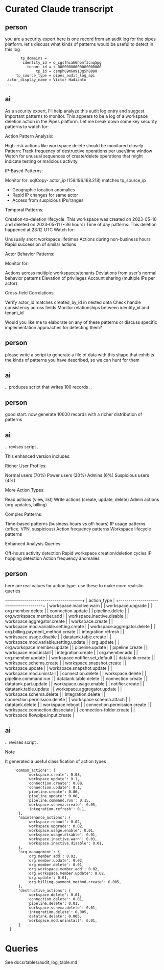 # Curated Claude transcript

## person

you are a security expert
here is one record from an audit log for the pipes platform.
let's discuss what kinds of patterns would be useful to detect in this log

```
       tp_domains = 
        identity_id = o_cgsfhcah6homf3cnq5pg
          tenant_id = t_00000000000000000000
              tp_id = csmph69m6n913g5h8890
     tp_source_type = pipes_audit_log_api
 actor_display_name = Victor Hadianto
...
```

## ai

As a security expert, I'll help analyze this audit log entry and suggest important patterns to monitor. This appears to be a log of a workspace deletion action in the Pipes platform. Let me break down some key security patterns to watch for:

Action Pattern Analysis:

High-risk actions like workspace.delete should be monitored closely
Pattern: Track frequency of destructive operations per user/time window
Watch for unusual sequences of create/delete operations that might indicate testing or malicious activity

IP-Based Patterns:

Monitor for:
sqlCopy- actor_ip (159.196.168.218) matches tp_source_ip
- Geographic location anomalies
- Rapid IP changes for same actor
- Access from suspicious IPs/ranges

Temporal Patterns:

Creation-to-deletion lifecycle: This workspace was created on 2023-05-10 and deleted on 2023-05-11 (~36 hours)
Time of day patterns: This deletion happened at 23:12 UTC
Watch for:

Unusually short workspace lifetimes
Actions during non-business hours
Rapid succession of similar actions

Actor Behavior Patterns:

Monitor for:

Actions across multiple workspaces/tenants
Deviations from user's normal behavior patterns
Elevation of privileges
Account sharing (multiple IPs per actor)

Cross-field Correlations:


Verify actor_id matches created_by_id in nested data
Check handle consistency across fields
Monitor relationships between identity_id and tenant_id

Would you like me to elaborate on any of these patterns or discuss specific implementation approaches for detecting them?

## person

please write a script to generate a file of data with this shape that exhibits the kinds of patterns you have described, so we can hunt for them

## ai

.. produces script that writes 100 records ..

## person


good start. now generate 10000 records with a richer distribution of patterns

## ai

.. revises script ..

This enhanced version includes:

Richer User Profiles:

Normal users (70%)
Power users (20%)
Admins (6%)
Suspicious users (4%)

More Action Types:

Read actions (view, list)
Write actions (create, update, delete)
Admin actions (org updates, billing)

Complex Patterns:

Time-based patterns (business hours vs off-hours)
IP usage patterns (office, VPN, suspicious)
Action frequency patterns
Workspace lifecycle patterns

Enhanced Analysis Queries:

Off-hours activity detection
Rapid workspace creation/deletion cycles
IP hopping detection
Action frequency anomalies

## person

here are real values for action type. use these to make more realistic queries

---------------------------------------+
|              action_type              |
+---------------------------------------+
| workspace.inactive.warn               |
| workspace.upgrade                     |
| org.member.delete                     |
| connection.update                     |
| pipeline.delete                       |
| org.workspace.member.add              |
| workspace.inactive.disable            |
| workspace.aggregator.create           |
| workspace.create                      |
| workspace.mod.variable.setting.create |
| workspace.aggregator.delete           |
| org.billing.payment_method.create     |
| integration.refresh                   |
| workspace.usage.disable               |
| datatank.table.create                 |
| workspace.mod.variable.setting.update |
| org.update                            |
| org.workspace.member.update           |
| pipeline.update                       |
| pipeline.create                       |
| workspace.mod.install                 |
| integration.create                    |
| org.member.add                        |
| org.member.update                     |
| workspace.notifier.set_default        |
| datatank.create                       |
| workspace.schema.create               |
| workspace.snapshot.create             |
| workspace.update                      |
| workspace.snapshot.update             |
| workspace.mod.uninstall               |
| connection.delete                     |
| workspace.delete                      |
| pipeline.command.run                  |
| datatank.table.delete                 |
| connection.create                     |
| datatank.part.update                  |
| workspace.usage.enable                |
| notifier.create                       |
| datatank.table.update                 |
| workspace.aggregator.update           |
| workspace.schema.delete               |
| integration.delete                    |
| connection.permission.delete          |
| workspace.schema.attach               |
| datatank.delete                       |
| workspace.reboot                      |
| connection.permission.create          |
| workspace.connection.dissociate       |
| connection-folder.create              |
| workspace.flowpipe.input.create       |

## ai

.. revises script ..

> [!NOTE]
> It generated a useful classification of action types

```
    'common_actions': {
          'workspace.create': 0.08,
          'workspace.update': 0.1,
          'connection.create': 0.08,
          'connection.update': 0.1,
          'pipeline.create': 0.06,
          'pipeline.update': 0.08,
          'pipeline.command.run': 0.15,
          'workspace.schema.create': 0.05,
          'integration.refresh': 0.1,
      },
      'maintenance_actions': {
          'workspace.reboot': 0.02,
          'workspace.upgrade': 0.02,
          'workspace.usage.enable': 0.01,
          'workspace.usage.disable': 0.01,
          'workspace.inactive.warn': 0.03,
          'workspace.inactive.disable': 0.01,
      },
      'org_management': {
          'org.member.add': 0.02,
          'org.member.update': 0.02,
          'org.member.delete': 0.01,
          'org.workspace.member.add': 0.02,
          'org.workspace.member.update': 0.02,
          'org.update': 0.01,
          'org.billing.payment_method.create': 0.005,
      },
      'destructive_actions': {
          'workspace.delete': 0.01,
          'connection.delete': 0.01,
          'pipeline.delete': 0.01,
          'workspace.schema.delete': 0.01,
          'integration.delete': 0.005,
          'datatank.delete': 0.005,
          'workspace.mod.uninstall': 0.01,
      }
  }
```
# Queries

See docs/tables/audit_log_table.md
